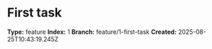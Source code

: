 # First task

**Type:** feature
**Index:** 1
**Branch:** feature/1-first-task
**Created:** 2025-08-25T10:43:19.245Z
